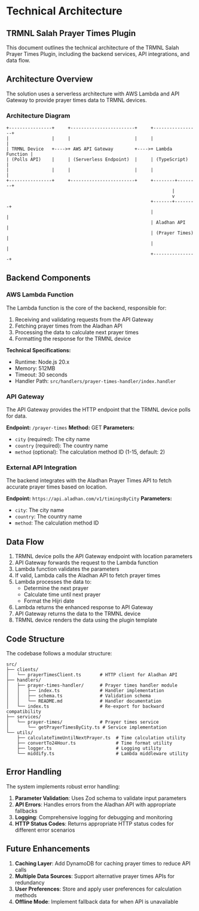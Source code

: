 # Technical Architecture

## TRMNL Salah Prayer Times Plugin

This document outlines the technical architecture of the TRMNL Salah Prayer Times Plugin, including the backend services, API integrations, and data flow.

## Architecture Overview

The solution uses a serverless architecture with AWS Lambda and API Gateway to provide prayer times data to TRMNL devices.

### Architecture Diagram

```
+----------------+     +------------------------+     +-----------------+
|                |     |                        |     |                 |
| TRMNL Device   +---->+ AWS API Gateway        +---->+ Lambda Function |
| (Polls API)    |     | (Serverless Endpoint)  |     | (TypeScript)    |
|                |     |                        |     |                 |
+----------------+     +------------------------+     +--------+--------+
                                                              |
                                                              v
                                                      +-------+--------+
                                                      |                |
                                                      | Aladhan API    |
                                                      | (Prayer Times) |
                                                      |                |
                                                      +----------------+
```

## Backend Components

### AWS Lambda Function

The Lambda function is the core of the backend, responsible for:

1. Receiving and validating requests from the API Gateway
2. Fetching prayer times from the Aladhan API
3. Processing the data to calculate next prayer times
4. Formatting the response for the TRMNL device

**Technical Specifications:**
- Runtime: Node.js 20.x
- Memory: 512MB
- Timeout: 30 seconds
- Handler Path: `src/handlers/prayer-times-handler/index.handler`

### API Gateway

The API Gateway provides the HTTP endpoint that the TRMNL device polls for data.

**Endpoint:** `/prayer-times`
**Method:** GET
**Parameters:**
- `city` (required): The city name
- `country` (required): The country name
- `method` (optional): The calculation method ID (1-15, default: 2)

### External API Integration

The backend integrates with the Aladhan Prayer Times API to fetch accurate prayer times based on location.

**Endpoint:** `https://api.aladhan.com/v1/timingsByCity`
**Parameters:**
- `city`: The city name
- `country`: The country name
- `method`: The calculation method ID

## Data Flow

1. TRMNL device polls the API Gateway endpoint with location parameters
2. API Gateway forwards the request to the Lambda function
3. Lambda function validates the parameters
4. If valid, Lambda calls the Aladhan API to fetch prayer times
5. Lambda processes the data to:
   - Determine the next prayer
   - Calculate time until next prayer
   - Format the Hijri date
6. Lambda returns the enhanced response to API Gateway
7. API Gateway returns the data to the TRMNL device
8. TRMNL device renders the data using the plugin template

## Code Structure

The codebase follows a modular structure:

```
src/
├── clients/
│   └── prayerTimesClient.ts       # HTTP client for Aladhan API
├── handlers/
│   ├── prayer-times-handler/      # Prayer times handler module
│   │   ├── index.ts               # Handler implementation
│   │   ├── schema.ts              # Validation schema
│   │   └── README.md              # Handler documentation
│   └── index.ts                   # Re-export for backward compatibility
├── services/
│   └── prayer-times/              # Prayer times service
│       └── getPrayerTimesByCity.ts # Service implementation
└── utils/
    ├── calculateTimeUntilNextPrayer.ts  # Time calculation utility
    ├── convertTo24Hour.ts               # Time format utility
    ├── logger.ts                        # Logging utility
    └── middify.ts                       # Lambda middleware utility
```

## Error Handling

The system implements robust error handling:

1. **Parameter Validation**: Uses Zod schema to validate input parameters
2. **API Errors**: Handles errors from the Aladhan API with appropriate fallbacks
3. **Logging**: Comprehensive logging for debugging and monitoring
4. **HTTP Status Codes**: Returns appropriate HTTP status codes for different error scenarios

## Future Enhancements

1. **Caching Layer**: Add DynamoDB for caching prayer times to reduce API calls
2. **Multiple Data Sources**: Support alternative prayer times APIs for redundancy
3. **User Preferences**: Store and apply user preferences for calculation methods
4. **Offline Mode**: Implement fallback data for when API is unavailable
